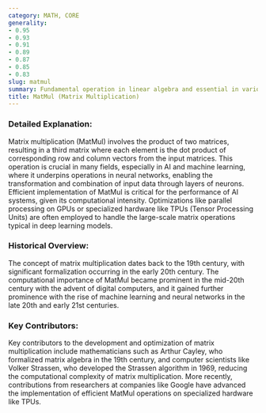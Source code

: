 ```yaml
---
category: MATH, CORE
generality:
- 0.95
- 0.93
- 0.91
- 0.89
- 0.87
- 0.85
- 0.83
slug: matmul
summary: Fundamental operation in linear algebra and essential in various applications, including neural networks and machine learning algorithms.
title: MatMul (Matrix Multiplication)
---
```


### Detailed Explanation:

Matrix multiplication (MatMul) involves the product of two matrices, resulting in a third matrix where each element is the dot product of corresponding row and column vectors from the input matrices. This operation is crucial in many fields, especially in AI and machine learning, where it underpins operations in neural networks, enabling the transformation and combination of input data through layers of neurons. Efficient implementation of MatMul is critical for the performance of AI systems, given its computational intensity. Optimizations like parallel processing on GPUs or specialized hardware like TPUs (Tensor Processing Units) are often employed to handle the large-scale matrix operations typical in deep learning models.

### Historical Overview:

The concept of matrix multiplication dates back to the 19th century, with significant formalization occurring in the early 20th century. The computational importance of MatMul became prominent in the mid-20th century with the advent of digital computers, and it gained further prominence with the rise of machine learning and neural networks in the late 20th and early 21st centuries.

### Key Contributors:

Key contributors to the development and optimization of matrix multiplication include mathematicians such as Arthur Cayley, who formalized matrix algebra in the 19th century, and computer scientists like Volker Strassen, who developed the Strassen algorithm in 1969, reducing the computational complexity of matrix multiplication. More recently, contributions from researchers at companies like Google have advanced the implementation of efficient MatMul operations on specialized hardware like TPUs.